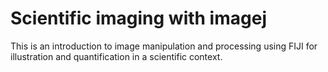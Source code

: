 # Scientific imaging with imagej 

This is an introduction to image manipulation and processing using FIJI for illustration and quantification in a scientific context.

 
